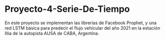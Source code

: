 # Proyecto-4-Serie-De-Tiempo

En este proyecto se implementan las librerías de Facebook Prophet, y una red LSTM básica para predecir el flujo vehícular del año 2021 en la estación Illia de la autopista AUSA de CABA, Argentina.
